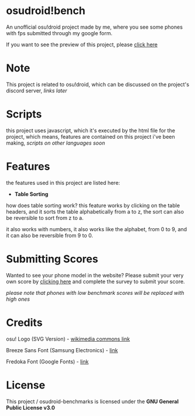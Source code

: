 # osudroid!bench
An unofficial osu!droid project made by me, where you see some phones with fps submitted through my google form.

If you want to see the preview of this project, please [click here](https://paytouse.github.io/osudroid-bench/index.html)

# Note
This project is related to osu!droid, which can be discussed on the project's discord server, *links later*

# Scripts
this project uses javascript, which it's executed by the html file for the project, which means, features are contained on this project i've been making, *scripts on other languages soon*

# Features
the features used in this project are listed here:

- **Table Sorting**

how does table sorting work? this feature works by clicking on the table headers, and it sorts the table alphabetically from a to z, the sort can also be reversible to sort from z to a.

it also works with numbers, it also works like the alphabet, from 0 to 9, and it can also be reversible from 9 to 0.

# Submitting Scores
Wanted to see your phone model in the website? Please submit your very own score by [clicking here](https://forms.gle/1vbqbEbiLirCobmC6) and complete the survey to submit your score.

*please note that phones with low benchmark scores will be replaced with high ones*

# Credits
osu! Logo (SVG Version) - [wikimedia commons link](https://commons.m.wikimedia.org/wiki/File:Osu!_Logo_2016.svg)

Breeze Sans Font (Samsung Electronics) - [link](https://developer.samsung.com/one-ui-watch-tizen/visual/typography.html)

Fredoka Font (Google Fonts) - [link](https://fonts.google.com/specimen/Fredoka)

# License
This project / osudroid-benchmarks is licensed under the **GNU General Public License v3.0**
